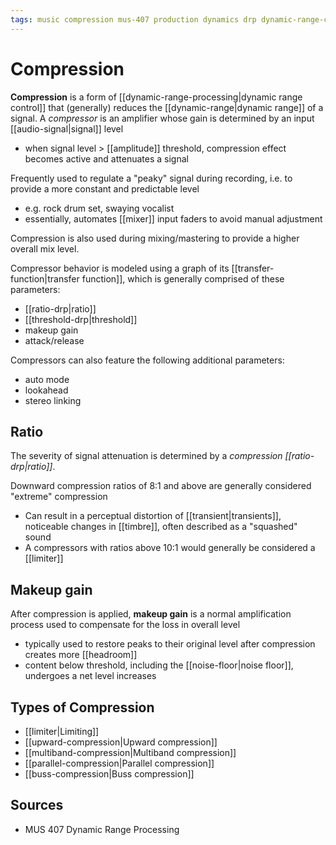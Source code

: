 ```yaml
---
tags: music compression mus-407 production dynamics drp dynamic-range-compression dynamic-range
---
```


# Compression

**Compression** is a form of [[dynamic-range-processing|dynamic range control]] that (generally) reduces the [[dynamic-range|dynamic range]] of a signal. A _compressor_ is an amplifier whose gain is determined by an input [[audio-signal|signal]] level

- when signal level > [[amplitude]] threshold, compression effect becomes active and attenuates a signal

Frequently used to regulate a "peaky" signal during recording, i.e. to provide a more constant and predictable level

- e.g. rock drum set, swaying vocalist
- essentially, automates [[mixer]] input faders to avoid manual adjustment

Compression is also used during mixing/mastering to provide a higher overall mix level.

Compressor behavior is modeled using a graph of its [[transfer-function|transfer function]], which is generally comprised of these parameters:

- [[ratio-drp|ratio]]
- [[threshold-drp|threshold]]
- makeup gain
- attack/release

Compressors can also feature the following additional parameters:

- auto mode
- lookahead
- stereo linking

## Ratio

The severity of signal attenuation is determined by a _compression [[ratio-drp|ratio]]_.

Downward compression ratios of 8:1 and above are generally considered "extreme" compression

- Can result in a perceptual distortion of [[transient|transients]], noticeable changes in [[timbre]], often described as a "squashed" sound
- A compressors with ratios above 10:1 would generally be considered a [[limiter]]

## Makeup gain

After compression is applied, **makeup gain** is a normal amplification process used to compensate for the loss in overall level

- typically used to restore peaks to their original level after compression creates more [[headroom]]
- content below threshold, including the [[noise-floor|noise floor]], undergoes a net level increases

## Types of Compression

- [[limiter|Limiting]]
- [[upward-compression|Upward compression]]
- [[multiband-compression|Multiband compression]]
- [[parallel-compression|Parallel compression]]
- [[buss-compression|Buss compression]]

## Sources

- MUS 407 Dynamic Range Processing
